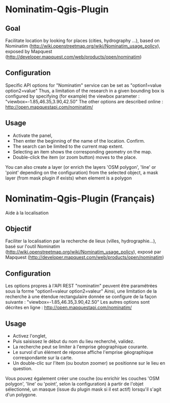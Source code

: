 Nominatim-Qgis-Plugin
=====================

Goal
----

Facilitate location by looking for places (cities, hydrography ...), based on Nominatim (http://wiki.openstreetmap.org/wiki/Nominatim_usage_policy), exposed by Mapquest (http://developer.mapquest.com/web/products/open/nominatim)

Configuration
-------------

Specific API options for "Nominatim" service can be set as "option1=value option2=value"
Thus, a limitation of the research in a given bounding box is configured by specifying (for example) the viewbox parameter : "viewbox=-1.85,46.35,3.90,42.50"
The other options are described online : http://open.mapquestapi.com/nominatim/

Usage
-----

- Activate the panel,
- Then enter the beginning of the name of the location. Confirm.
- The search can be limited to the current map extent.
- Selecting an item shows the corresponding geometry on the map.
- Double-click the item (or zoom button) moves to the place.

You can also create a layer (or enrich the layers 'OSM polygon', 'line' or 'point' depending on the configuration) from the selected object, a mask layer (from mask plugin if exists) when element is a polygon

Nominatim-Qgis-Plugin (Français)
================================

Aide à la localisation
	
Objectif
--------

Faciliter la localisation par la recherche de lieux (villes, hydrographie...), basé sur l'outil Nominatim (http://wiki.openstreetmap.org/wiki/Nominatim_usage_policy), exposé par Mapquest (http://developer.mapquest.com/web/products/open/nominatim)

Configuration
-------------
Les options propres à l'API REST "nominatim" peuvent être paramétrées sous la forme "option1=valeur option2=valeur"
Ainsi, une limitation de la recherche à une étendue rectangulaire donnée se configure de la façon suivante : "viewbox=-1.85,46.35,3.90,42.50"
Les autres options sont décrites en ligne : http://open.mapquestapi.com/nominatim/

Usage
-----
- Activez l'onglet,
- Puis saisissez le début du nom du lieu recherché, validez.
- La recherche peut se limiter à l'emprise géographique courante.
- Le survol d'un élément de réponse affiche l'emprise géographique correspondante sur la carte.
- Un double-clic sur l'item (ou bouton zoomer) se positionne sur le lieu en question.

Vous pouvez également créer une couche (ou enrichir les couches 'OSM polygon', 'line' ou 'point', selon la configuration) à partir de l'objet sélectionné, un masque (issue du plugin mask si il est actif) lorsqu'il s'agit d'un polygone.


